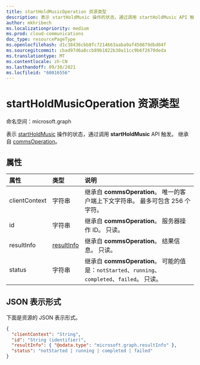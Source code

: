 ```yaml
---
title: startHoldMusicOperation 资源类型
description: 表示 startHoldMusic 操作的状态，通过调用 startHoldMusic API 触发。
author: mkhribech
ms.localizationpriority: medium
ms.prod: cloud-communications
doc_type: resourcePageType
ms.openlocfilehash: d1c38436cbb8fc7214663aaba9af450879dbd04f
ms.sourcegitcommit: cbad97d6a8ccb89b1822b30a11cc9b6f2670deda
ms.translationtype: MT
ms.contentlocale: zh-CN
ms.lasthandoff: 09/30/2021
ms.locfileid: "60016556"
---
```

# <a name="startholdmusicoperation-resource-type"></a>startHoldMusicOperation 资源类型

命名空间：microsoft.graph

表示 [startHoldMusic](../api/participant-startholdmusic.md) 操作的状态，通过调用 **startHoldMusic** API 触发。 继承自 [commsOperation](commsoperation.md)。

## <a name="properties"></a>属性

| 属性                       | 类型                        | 说明                                                                                                                                       |
| :----------------------------- | :---------------------------| :-------------------------------------------------------------------------------------------------------------------------------------------------|
| clientContext                  | 字符串                      | 继承自 **commsOperation**。 唯一的客户端上下文字符串。 最多可包含 256 个字符。                                                                               |
| id                             | 字符串                      | 继承自 **commsOperation**。 服务器操作 ID。 只读。                                                                                            |
| resultInfo                     | [resultInfo](resultinfo.md) | 继承自 **commsOperation**。 结果信息。  只读。                                                                                            |
| status                         | 字符串                      | 继承自 **commsOperation**。 可能的值是：`notStarted`、`running`、`completed`、`failed`。 只读。                                                 |

## <a name="json-representation"></a>JSON 表示形式

下面是资源的 JSON 表示形式。

<!-- {
  "blockType": "resource",
  "optionalProperties": [

  ],
  "@odata.type": "microsoft.graph.startHoldMusicOperation"
}-->
```json
{
  "clientContext": "String",
  "id": "String (identifier)",
  "resultInfo": { "@odata.type": "microsoft.graph.resultInfo" },
  "status": "notStarted | running | completed | failed"
}
```